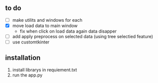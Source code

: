 ## to do
- [ ] make utilits and windows for each 
- [x] move load data to main window
    - fix when click on load data again data disapper
- [ ] add apply preprocess on selected data (using tree selectied feature)
- [ ] use customtkinter

## installation
1. install librarys in requiement.txt
2. run the app.py